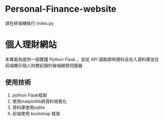 # Personal-Finance-website

請在終端機執行 index.py  

<h1>個人理財網站</h1>  

本專案為提供一個實踐 Python Flask ，並從 API 調取即時資料且存入資料庫並在前端顯示個人財務紀錄的後端網頁伺服器  

<h2>使用技術</h2>

1. python Flask框架  
2. 使用matplotlib將資料視覺化  
3. 資料庫使用sqlite  
4. 前端使用 bootstrap 框架  
